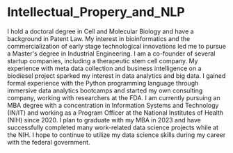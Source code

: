 # Intellectual_Propery_and_NLP
I hold a doctoral degree in Cell and Molecular Biology and have a background in Patent Law. My interest in bioinformatics and the commercialization of early stage technological innovations led me to pursue a Master's degree in Industrial Engineering. I am a co-founder of several startup companies, including a therapeutic stem cell company. My experience with meta data collection and business intelligence on a biodiesel project sparked my interest in data analytics and big data. I gained formal experience with the Python programming language through immersive data analytics bootcamps and started my own consulting company, working with researchers at the FDA. I am currently pursuing an MBA degree with a concentration in Information Systems and Technology (IN/IT) and working as a Program Officer at the National Institutes of Health (NIH) since 2020. I plan to graduate with my MBA in 2023 and have successfully completed many work-related data science projects while at the NIH. I hope to continue to utilize my data science skills during my career with the federal government.
